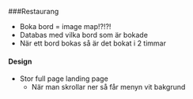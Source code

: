 ###Restaurang
* Boka bord = image map!?!?!
* Databas med vilka bord som är bokade
* När ett bord bokas så är det bokat i 2 timmar

#### Design
* Stor full page landing page
    * När man skrollar ner så får menyn vit bakgrund